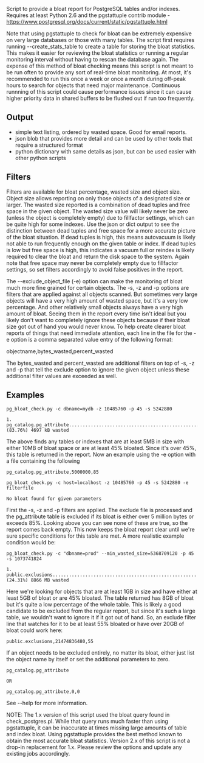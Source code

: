 Script to provide a bloat report for PostgreSQL tables and/or indexes. Requires at least Python 2.6 and the pgstattuple contrib module - https://www.postgresql.org/docs/current/static/pgstattuple.html

Note that using pgstattuple to check for bloat can be extremely expensive on very large databases or those with many tables. The script first requires running --create_stats_table to create a table for storing the bloat statistics. This makes it easier for reviewing the bloat statistics or running a regular monitoring interval without having to rescan the database again. The expense of this method of bloat checking means this script is not meant to be run often to provide any sort of real-time bloat monitoring. At most, it's recommended to run this once a week or once a month during off-peak hours to search for objects that need major maintenance. Continuous runnning of this script could cause performance issues since it can cause higher priority data in shared buffers to be flushed out if run too frequently.

Output
------
 - simple text listing, ordered by wasted space. Good for email reports.
 - json blob that provides more detail and can be used by other tools that require a structured format
 - python dictionary with same details as json, but can be used easier with other python scripts

Filters
-------
Filters are available for bloat percentage, wasted size and object size. Object size allows reporting on only those objects of a designated size or larger. The wasted size reported is a combination of dead tuples and free space in the given object. The wasted size value will likely never be zero (unless the object is completely empty) due to fillfactor settings, which can be quite high for some indexes. Use the json or dict output to see the distinction between dead tuples and free space for a more accurate picture of the bloat situation. If dead tuples is high, this means autovacuum is likely not able to run frequently enough on the given table or index. If dead tuples is low but free space is high, this indicates a vacuum full or reindex is likely required to clear the bloat and return the disk space to the system. Again note that free space may never be completely empty due to fillfactor settings, so set filters accordingly to avoid false positives in the report.

The --exclude_object_file (-e) option can make the monitoring of bloat much more fine grained for certain objects. The -s, -z and -p options are filters that are applied against all objects scanned. But sometimes very large objects will have a very high amount of wasted space, but it's a very low percentage. And other relatively small objects always have a very high amount of bloat. Seeing them in the report every time isn't ideal but you likely don't want to completely ignore these objects because if their bloat size got out of hand you would never know. To help create clearer bloat reports of things that need immediate attention, each line in the file for the -e option is a comma separated value entry of the following format: 

objectname,bytes_wasted,percent_wasted

The bytes_wasted and percent_wasted are additional filters on top of -s, -z and -p that tell the exclude option to ignore the given object unless these additional filter values are exceeded as well.

Examples
--------

```
pg_bloat_check.py -c dbname=mydb -z 10485760 -p 45 -s 5242880 

1. pg_catalog.pg_attribute....................................................(83.76%) 4697 kB wasted
```
The above finds any tables or indexes that are at least 5MB in size with either 10MB of bloat space or are at least 45% bloated. Since it's over 45%, this table is returned in the report. Now an example using the -e option with a file containing the following
```
pg_catalog.pg_attribute,5000000,85
```
```
pg_bloat_check.py -c host=localhost -z 10485760 -p 45 -s 5242880 -e filterfile

No bloat found for given parameters
```
First the -s, -z and -p filters are applied. The exclude file is processed and the pg_attribute table is excluded if its bloat is either over 5 million bytes or exceeds 85%. Looking above you can see none of these are true, so the report comes back empty. This now keeps the bloat report clear until we're sure specific conditions for this table are met. A more realistic example condition would be: 
```
pg_bloat_check.py -c "dbname=prod" --min_wasted_size=5368709120 -p 45 -s 1073741824

1. public.exclusions.....................................................(24.31%) 8866 MB wasted
```
Here we're looking for objects that are at least 1GB in size and have either at least 5GB of bloat or are 45% bloated. The table returned has 8GB of bloat but it's quite a low percentage of the whole table. This is likely a good candidate to be excluded from the regular report, but since it's such a large table, we wouldn't want to ignore it if it got out of hand. So, an exclude filter line that watches for it to be at least 55% bloated or have over 20GB of bloat could work here:
```
public.exclusions,21474836480,55
```
If an object needs to be excluded entirely, no matter its bloat, either just list the object name by itself or set the additional parameters to zero.
```
pg_catalog.pg_attribute

OR

pg_catalog.pg_attribute,0,0
```

See --help for more information.

NOTE: The 1.x version of this script used the bloat query found in check_postgres.pl. While that query runs much faster than using pgstattuple, it can be inaccurate at times missing large amounts of table and index bloat. Using pgstattuple provides the best method known to obtain the most accurate bloat statistics. Version 2.x of this script is not a drop-in replacement for 1.x. Please review the options and update any existing jobs accordingly.
